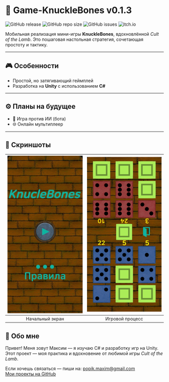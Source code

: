 # 📱 Game-KnuckleBones v0.1.3

![GitHub release](https://img.shields.io/github/v/release/TRONMAXS/Game-KnuckleBones?include_prereleases&label=release)
![GitHub repo size](https://img.shields.io/github/repo-size/TRONMAXS/Game-KnuckleBones)
![GitHub issues](https://img.shields.io/github/issues/TRONMAXS/Game-KnuckleBones)
![itch.io](https://img.shields.io/badge/play-on_itch.io-red?logo=itchdotio)

Мобильная реализация мини-игры **KnuckleBones**, вдохновлённой *Cult of the Lamb*. Это пошаговая настольная стратегия, сочетающая простоту и тактику.

---

## 🎮 Особенности

- Простой, но затягивающий геймплей
- Разработка на **Unity** с использованием **C#**

---

## ⚙️ Планы на будущее

- 🤖 Игра против ИИ (бота)
- 🌐 Онлайн мультиплеер

---

## 📸 Скриншоты


| <img src="Assets/StartWindow.jpg" width="250"/> | <img src="Assets/GameWindow.jpg" width="250"/> |
|:-----------------------------------------------:|:----------------------------------------------:|
|                  Начальный экран                |                 Игровой процесс                |

## 👤 Обо мне

Привет! Меня зовут Максим — я изучаю C# и разработку игр на Unity.  
Этот проект — моя практика и вдохновение от любимой игры *Cult of the Lamb*.  

Если хочешь связаться — пиши на: popik.maxim@gmail.com  
[Мои проекты на GitHub](https://github.com/TRONMAXS)
